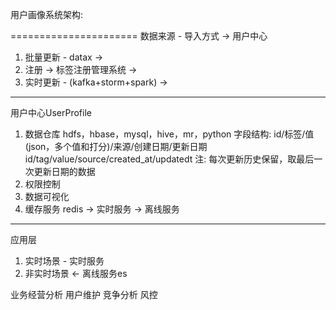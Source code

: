 用户画像系统架构:

======================
数据来源 - 导入方式 -> 用户中心
1. 批量更新 - datax -> 
2. 注册 -> 标签注册管理系统 -> 
3. 实时更新 - (kafka+storm+spark) ->
-----------------------
用户中心UserProfile
1. 数据仓库 hdfs，hbase，mysql，hive，mr，python
    字段结构: id/标签/值(json，多个值和打分)/来源/创建日期/更新日期
    id/tag/value/source/created_at/updatedt
    注: 每次更新历史保留，取最后一次更新日期的数据
2. 权限控制
3. 数据可视化
4. 缓存服务 redis 
    -> 实时服务
    -> 离线服务
---------------------
应用层
1. 实时场景 - 实时服务
2. 非实时场景 <- 离线服务es





业务经营分析
用户维护
竞争分析
风控